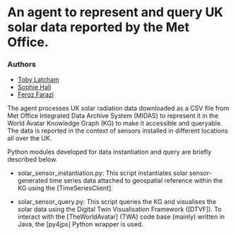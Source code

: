 # An agent to represent and query UK solar data reported by the Met Office.
### Authors
* [Toby Latcham](tjl47@cam.ac.uk)
* [Sophie Hall](sh2000@cam.ac.uk)
* [Feroz Farazi](msff2@cam.ac.uk)

The agent processes UK solar radiation data downloaded as a CSV file from Met Office Integrated Data Archive System (MIDAS) to represent it in the World Avatar Knowledge Graph (KG) to make it accessible and queryable. The data is reported in the context of sensors installed in different locations all over the UK.

Python modules developed for data instantiation and query are briefly described below.

* solar_sensor_instantiation.py: This script instantiates solar sensor-generated time series data attached to geospatial reference within the KG using the [TimeSeriesClient].

* solar_sensor_query.py: This script queries the KG and visualises the solar data using the Digital Twin Visualisation Framework ([DTVF]). To interact with the [TheWorldAvatar] (TWA) code base (mainly) written in Java, the [py4jps] Python wrapper is used.

